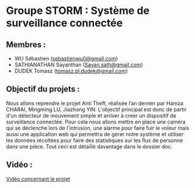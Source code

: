 # Groupe STORM : Système de surveillance connectée 

## Membres :
* WU Sébastien (sebastienwu0@gmail.com)
* SATHIANATHAN Sayanthan (Sayan.sath@gmail.com)
* DUDEK Tomasz (tomasz.pl.dudek@gmail.com)

## Objectif du projets :
Nous allons reprendre le projet Anti Theft, réalisée l’an dernier par Hamza CHARAI, Mingming LU, Jiazhong YIN. L'objectif principal est donc de partir d'un détecteur de mouvement simple et arriver à creer un dispositif de surveillance connectée. Pour cela nous allons mettre en place une caméra qui se déclenche lors de l'intrusion, une alarme pour faire fuir le voleur mais aussi une application web qui permettra de gérer notre système et utiliser les données récoltées pour faire des statistiques sur les flux de personne dans une pièce. Tout ceci est détaillé davantage dans le dossier doc. 

## Vidéo :
[Vidéo concernant le projet](https://www.youtube.com/watch?v=LRXsirWSw1s&feature=youtu.be)
